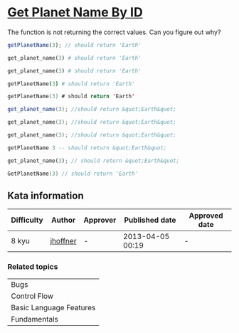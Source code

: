 
<h1><a href="https://www.codewars.com/kata/515e188a311df01cba000003">Get Planet Name By ID</a></h1>
<p>
The function is not returning the correct values. Can you figure out why?

```javascript
getPlanetName(3); // should return 'Earth'
```
```ruby
get_planet_name(3) # should return 'Earth'
```
```python
get_planet_name(3) # should return 'Earth'
```
```coffeescript
getPlanetName(3) # should return 'Earth'
```
```swift
getPlanetName(3) # should return 'Earth'
```
```scala
get_planet_name(3); //should return &quot;Earth&quot;
```
```c
get_planet_name(3); //should return &quot;Earth&quot;
```
```cpp
get_planet_name(3); //should return &quot;Earth&quot;
```
```haskell
getPlanetName 3 -- should return &quot;Earth&quot;
```
```rust
get_planet_name(3); // should return &quot;Earth&quot;
```
```go
GetPlanetName(3) // should return 'Earth'
```
</p>
<h2>Kata information</h2>
<table>
  <thead>
    <tr>
      <th>Difficulty</th>
      <th>Author</th>
      <th>Approver</th>
      <th>Published date</th>
      <th>Approved date</th>
    </tr>
  </thead>
  <tbody>
    <tr>
      <td>8 kyu</td>
      <td> <a href="https://www.codewars.com/users/jhoffner">jhoffner</a></td>
      <td>-</td>
      <td>2013-04-05 00:19</td>
      <td>-</td>
    </tr>
  </tbody>
</table>
<h3>Related topics</h3>
<table>
  <tbody></tbody>
  <tr>
    <td>Bugs</td>
  </tr>
  <tr>
    <td>Control Flow</td>
  </tr>
  <tr>
    <td>Basic Language Features</td>
  </tr>
  <tr>
    <td>Fundamentals</td>
  </tr>
</table>